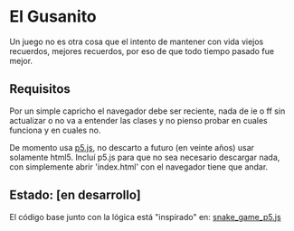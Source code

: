 # El Gusanito

Un juego no es otra cosa que el intento de mantener con vida viejos recuerdos,
mejores recuerdos, por eso de que todo tiempo pasado fue mejor.

## Requisitos

Por un simple capricho el navegador debe ser reciente, nada de ie o ff sin
actualizar o no va a entender las clases y no pienso probar en cuales funciona
y en cuales no.

De momento usa [p5.js](https://p5js.org/), no descarto a futuro (en veinte años)
usar solamente html5. Incluí p5.js para que no sea necesario descargar nada, con
simplemente abrir 'index.html' con el navegador tiene que andar.

## Estado: [en desarrollo]

El código base junto con la lógica está "inspirado" en:
[snake_game_p5.js](https://github.com/CodingTrain/Rainbow-Code/tree/master/CodingChallenges/CC_03_Snake_game_p5.js)
